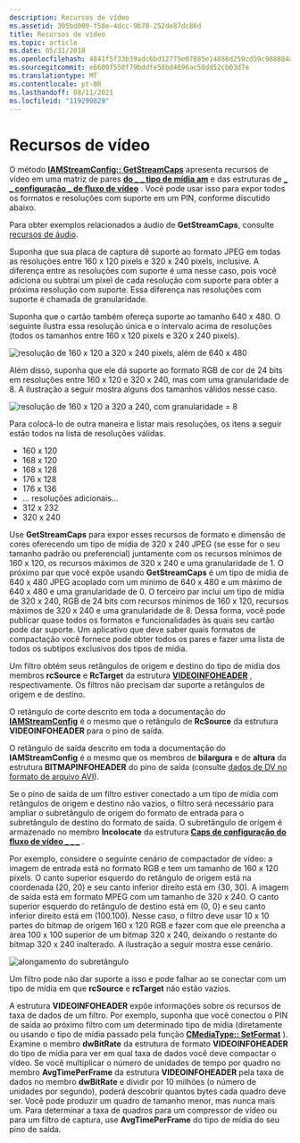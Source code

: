 ```yaml
---
description: Recursos de vídeo
ms.assetid: 305bd009-f58e-4dcc-9b70-252de87dc86d
title: Recursos de vídeo
ms.topic: article
ms.date: 05/31/2018
ms.openlocfilehash: 4841f5f33b39adc6bd12775e07085e14886d250cd59c988884ae7ca8a6a21b80
ms.sourcegitcommit: e6600f550f79bddfe58bd4696ac50dd52cb03d7e
ms.translationtype: MT
ms.contentlocale: pt-BR
ms.lasthandoff: 08/11/2021
ms.locfileid: "119290829"
---
```

# <a name="video-capabilities"></a>Recursos de vídeo

O método [**IAMStreamConfig:: GetStreamCaps**](/windows/desktop/api/Strmif/nf-strmif-iamstreamconfig-getstreamcaps) apresenta recursos de vídeo em uma matriz de pares [**do \_ \_ tipo de mídia am**](/windows/win32/api/strmif/ns-strmif-am_media_type) e das estruturas de [**\_ \_ configuração \_ de fluxo de vídeo**](/windows/win32/api/strmif/ns-strmif-video_stream_config_caps) . Você pode usar isso para expor todos os formatos e resoluções com suporte em um PIN, conforme discutido abaixo.

Para obter exemplos relacionados a áudio de **GetStreamCaps**, consulte [recursos de áudio](audio-capabilities.md).

Suponha que sua placa de captura dê suporte ao formato JPEG em todas as resoluções entre 160 x 120 pixels e 320 x 240 pixels, inclusive. A diferença entre as resoluções com suporte é uma nesse caso, pois você adiciona ou subtrai um pixel de cada resolução com suporte para obter a próxima resolução com suporte. Essa diferença nas resoluções com suporte é chamada de granularidade.

Suponha que o cartão também ofereça suporte ao tamanho 640 x 480. O seguinte ilustra essa resolução única e o intervalo acima de resoluções (todos os tamanhos entre 160 x 120 pixels e 320 x 240 pixels).

![resolução de 160 x 120 a 320 x 240 pixels, além de 640 x 480](images/strmcap1.png)

Além disso, suponha que ele dá suporte ao formato RGB de cor de 24 bits em resoluções entre 160 x 120 e 320 x 240, mas com uma granularidade de 8. A ilustração a seguir mostra alguns dos tamanhos válidos nesse caso.

![resolução de 160 x 120 a 320 a 240, com granularidade = 8](images/strmcap3.png)

Para colocá-lo de outra maneira e listar mais resoluções, os itens a seguir estão todos na lista de resoluções válidas.

-   160 x 120
-   168 x 120
-   168 x 128
-   176 x 128
-   176 x 136
-   ... resoluções adicionais...
-   312 x 232
-   320 x 240

Use **GetStreamCaps** para expor esses recursos de formato e dimensão de cores oferecendo um tipo de mídia de 320 x 240 JPEG (se esse for o seu tamanho padrão ou preferencial) juntamente com os recursos mínimos de 160 x 120, os recursos máximos de 320 x 240 e uma granularidade de 1. O próximo par que você expõe usando **GetStreamCaps** é um tipo de mídia de 640 x 480 JPEG acoplado com um mínimo de 640 x 480 e um máximo de 640 x 480 e uma granularidade de 0. O terceiro par inclui um tipo de mídia de 320 x 240, RGB de 24 bits com recursos mínimos de 160 x 120, recursos máximos de 320 x 240 e uma granularidade de 8. Dessa forma, você pode publicar quase todos os formatos e funcionalidades às quais seu cartão pode dar suporte. Um aplicativo que deve saber quais formatos de compactação você fornece pode obter todos os pares e fazer uma lista de todos os subtipos exclusivos dos tipos de mídia.

Um filtro obtém seus retângulos de origem e destino do tipo de mídia dos membros **rcSource** e **RcTarget** da estrutura [**VIDEOINFOHEADER**](/previous-versions/windows/desktop/api/amvideo/ns-amvideo-videoinfoheader) , respectivamente. Os filtros não precisam dar suporte a retângulos de origem e de destino.

O retângulo de corte descrito em toda a documentação do [**IAMStreamConfig**](/windows/desktop/api/Strmif/nn-strmif-iamstreamconfig) é o mesmo que o retângulo de **RcSource** da estrutura **VIDEOINFOHEADER** para o pino de saída.

O retângulo de saída descrito em toda a documentação do **IAMStreamConfig** é o mesmo que os membros de **bilargura** e de **altura** da estrutura **BITMAPINFOHEADER** do pino de saída (consulte [dados de DV no formato de arquivo AVI](dv-data-in-the-avi-file-format.md)).

Se o pino de saída de um filtro estiver conectado a um tipo de mídia com retângulos de origem e destino não vazios, o filtro será necessário para ampliar o subretângulo de origem do formato de entrada para o subretângulo de destino do formato de saída. O subretângulo de origem é armazenado no membro **Incolocate** da estrutura [**Caps de configuração do fluxo de vídeo \_ \_ \_**](/windows/win32/api/strmif/ns-strmif-video_stream_config_caps) .

Por exemplo, considere o seguinte cenário de compactador de vídeo: a imagem de entrada está no formato RGB e tem um tamanho de 160 x 120 pixels. O canto superior esquerdo do retângulo de origem está na coordenada (20, 20) e seu canto inferior direito está em (30, 30). A imagem de saída está em formato MPEG com um tamanho de 320 x 240. O canto superior esquerdo do retângulo de destino está em (0, 0) e seu canto inferior direito está em (100.100). Nesse caso, o filtro deve usar 10 x 10 partes do bitmap de origem 160 x 120 RGB e fazer com que ele preencha a área 100 x 100 superior de um bitmap 320 x 240, deixando o restante do bitmap 320 x 240 inalterado. A ilustração a seguir mostra esse cenário.

![alongamento do subretângulo](images/strmcap4.png)

Um filtro pode não dar suporte a isso e pode falhar ao se conectar com um tipo de mídia em que **rcSource** e **rcTarget** não estão vazios.

A estrutura **VIDEOINFOHEADER** expõe informações sobre os recursos de taxa de dados de um filtro. Por exemplo, suponha que você conectou o PIN de saída ao próximo filtro com um determinado tipo de mídia (diretamente ou usando o tipo de mídia passado pela função [**CMediaType:: SetFormat**](cmediatype-setformat.md) ). Examine o membro **dwBitRate** da estrutura de formato **VIDEOINFOHEADER** do tipo de mídia para ver em qual taxa de dados você deve compactar o vídeo. Se você multiplicar o número de unidades de tempo por quadro no membro **AvgTimePerFrame** da estrutura **VIDEOINFOHEADER** pela taxa de dados no membro **dwBitRate** e dividir por 10 milhões (o número de unidades por segundo), poderá descobrir quantos bytes cada quadro deve ser. Você pode produzir um quadro de tamanho menor, mas nunca mais um. Para determinar a taxa de quadros para um compressor de vídeo ou para um filtro de captura, use **AvgTimePerFrame** do tipo de mídia do seu pino de saída.

 

 



